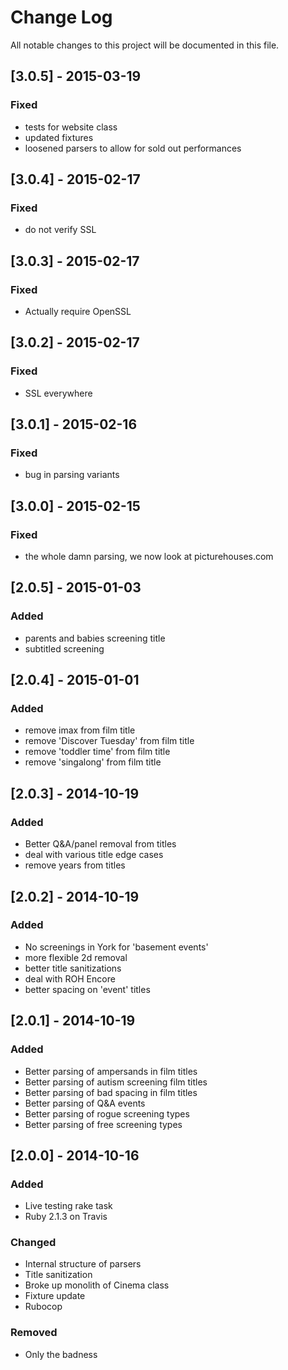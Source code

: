# Change Log
All notable changes to this project will be documented in this file.

## [3.0.5] - 2015-03-19

### Fixed
- tests for website class
- updated fixtures
- loosened parsers to allow for sold out performances

## [3.0.4] - 2015-02-17

### Fixed
- do not verify SSL

## [3.0.3] - 2015-02-17

### Fixed
- Actually require OpenSSL

## [3.0.2] - 2015-02-17

### Fixed
- SSL everywhere

## [3.0.1] - 2015-02-16

### Fixed
- bug in parsing variants

## [3.0.0] - 2015-02-15

### Fixed
- the whole damn parsing, we now look at picturehouses.com

## [2.0.5] - 2015-01-03

### Added
- parents and babies screening title
- subtitled screening

## [2.0.4] - 2015-01-01

### Added
- remove imax from film title
- remove 'Discover Tuesday' from film title
- remove 'toddler time' from film title
- remove 'singalong' from film title

## [2.0.3] - 2014-10-19

### Added
- Better Q&A/panel removal from titles
- deal with various title edge cases
- remove years from titles

## [2.0.2] - 2014-10-19

### Added
- No screenings in York for 'basement events'
- more flexible 2d removal
- better title sanitizations
- deal with ROH Encore
- better spacing on 'event' titles

## [2.0.1] - 2014-10-19

### Added
- Better parsing of ampersands in film titles
- Better parsing of autism screening film titles
- Better parsing of bad spacing in film titles
- Better parsing of Q&A events
- Better parsing of rogue screening types
- Better parsing of free screening types

## [2.0.0] - 2014-10-16

### Added
- Live testing rake task
- Ruby 2.1.3 on Travis

### Changed
- Internal structure of parsers
- Title sanitization
- Broke up monolith of Cinema class
- Fixture update
- Rubocop

### Removed
- Only the badness
